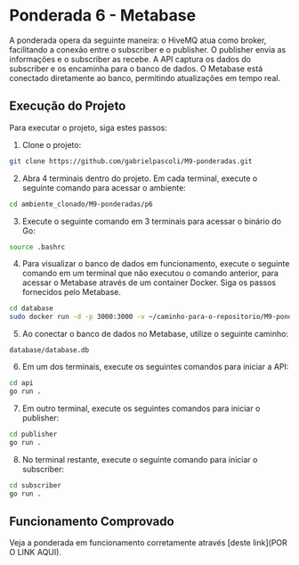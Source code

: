 # Ponderada 6 - Metabase

A ponderada opera da seguinte maneira: o HiveMQ atua como broker, facilitando a conexão entre o subscriber e o publisher. O publisher envia as informações e o subscriber as recebe. A API captura os dados do subscriber e os encaminha para o banco de dados. O Metabase está conectado diretamente ao banco, permitindo atualizações em tempo real.

## Execução do Projeto

Para executar o projeto, siga estes passos:

1. Clone o projeto:

```bash
git clone https://github.com/gabrielpascoli/M9-ponderadas.git
```

2. Abra 4 terminais dentro do projeto. Em cada terminal, execute o seguinte comando para acessar o ambiente:

```bash
cd ambiente_clonado/M9-ponderadas/p6
```

3. Execute o seguinte comando em 3 terminais para acessar o binário do Go:

```bash
source .bashrc
```

4. Para visualizar o banco de dados em funcionamento, execute o seguinte comando em um terminal que não executou o comando anterior, para acessar o Metabase através de um container Docker. Siga os passos fornecidos pelo Metabase.

```bash
cd database
sudo docker run -d -p 3000:3000 -v ~/caminho-para-o-repositorio/M9-ponderadas/p6/database:/database --name metabase metabase/metabase
```

5. Ao conectar o banco de dados no Metabase, utilize o seguinte caminho:

```plaintext
database/database.db
```

6. Em um dos terminais, execute os seguintes comandos para iniciar a API:

```bash
cd api
go run .
```

7. Em outro terminal, execute os seguintes comandos para iniciar o publisher:

```bash
cd publisher
go run .
```

8. No terminal restante, execute o seguinte comando para iniciar o subscriber:

```bash
cd subscriber
go run .
```

## Funcionamento Comprovado

Veja a ponderada em funcionamento corretamente através [deste link](POR O LINK AQUI).
